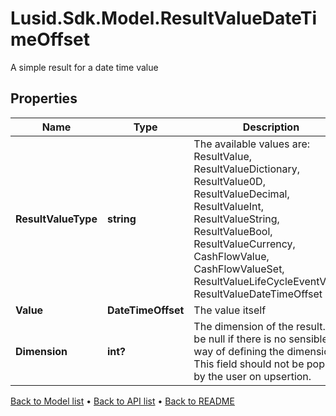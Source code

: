 # Lusid.Sdk.Model.ResultValueDateTimeOffset
A simple result for a date time value

## Properties

Name | Type | Description | Notes
------------ | ------------- | ------------- | -------------
**ResultValueType** | **string** | The available values are: ResultValue, ResultValueDictionary, ResultValue0D, ResultValueDecimal, ResultValueInt, ResultValueString, ResultValueBool, ResultValueCurrency, CashFlowValue, CashFlowValueSet, ResultValueLifeCycleEventValue, ResultValueDateTimeOffset | 
**Value** | **DateTimeOffset** | The value itself | [optional] 
**Dimension** | **int?** | The dimension of the result. Can be null if there is no sensible way of defining the dimension. This field should not be populate by the user on upsertion. | [optional] 

[Back to Model list](../README.md#documentation-for-models) &#8226; [Back to API list](../README.md#documentation-for-api-endpoints) &#8226; [Back to README](../README.md)

